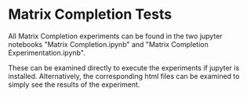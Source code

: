 # Matrix Completion Tests

All Matrix Completion experiments can be found in the two jupyter notebooks
"Matrix Completion.ipynb" and "Matrix Completion Experimentation.ipynb".

These can be examined directly to execute the experiments if jupyter is
installed. Alternatively, the corresponding html files can be examined to
simply see the results of the experiment.
